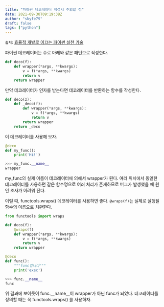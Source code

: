 ```yaml
---
title: "파이썬 데코레이터 작성시 주의할 점"
date: 2021-09-30T09:19:38Z
author: "skyfe79"
draft: false
tags: ["python"]
---
```


`출처`: [효율적 개발로 이끄는 파이썬 실천 기술](http://www.yes24.com/Product/Goods/99123748)

파이썬 데코레이터는 주로 아래와 같은 패턴으로 작성한다.

```python
def deco(f):
    def wrapper(*args, **kwargs):
        v = f(*args, **kwargs)
        return v
    return wrapper
```

만약 데코레이터가 인자를 받는다면 데코레이터를 반환하는 함수를 작성한다.

```python
def deco(z):
    def _deco(f):
        def wrapper(*args, **kwargs):
            v = f(*args, **kwargs)
            return v
        return wrapper
    return _deco
```

이 데코레이터를 사용해 보자.

```python
@deco
def my_func():
    print('Hi!')

>>> my_func.__name__
wrapper
```

my_func의 실제 이름이 데코레이터에 의해서 wrapper가 된다. 여러 위치에서 동일한 데코레이터를 사용하면 같은 함수명으로 여러 처리가 존재하므로 버그가 발생했을 때 원인 조사가 어려워 진다. 

이럴 때, functools.wraps() 데코레이터를 사용하면 좋다. `@wraps(f)`는 실제로 실행될 함수의 이름으로 치환한다.

```python
from functools import wraps

def deco(f):
    @wraps(f)
    def wrapper(*args, **kwargs):
        v = f(*args, **kwargs)
        return v
    return wrapper

@deco
def func():
    """func입니다"""
    print('exec')

>>> func.__name__
func
```

위 결과에 보이듯이 func.__name__이 wrapper가 아닌 func가 되었다. 데코레이터를 정의할 때는 꼭 functools.wraps() 를 사용하자.